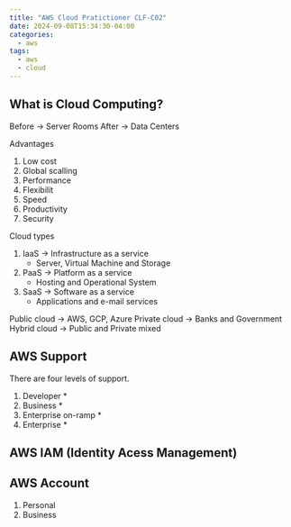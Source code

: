 ```yaml
---
title: "AWS Cloud Pratictioner CLF-C02"
date: 2024-09-08T15:34:30-04:00
categories:
  - aws
tags:
  - aws
  - cloud
---
```


## What is Cloud Computing?

Before -> Server Rooms
After -> Data Centers

Advantages

1. Low cost
1. Global scalling
1. Performance
1. Flexibilit
1. Speed
1. Productivity
1. Security

Cloud types

1. IaaS -> Infrastructure as a service
    * Server, Virtual Machine and Storage
1. PaaS -> Platform as a service
    * Hosting and Operational System 
1. SaaS -> Software as a service
    * Applications and e-mail services

Public cloud -> AWS, GCP, Azure
Private cloud -> Banks and Government
Hybrid cloud -> Public and Private mixed


## AWS Support
There are four levels of support.

1. Developer
    * 
1. Business 
    * 
1. Enterprise on-ramp
    *
1. Enterprise
    * 

## AWS IAM (Identity Acess Management)



## AWS Account
1. Personal
1. Business